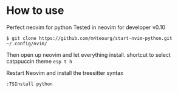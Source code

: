 # How to use

Perfect neovim for python
Tested in neovim for developer v0.10

```
$ git clone https://github.com/m4teoarg/start-nvim-python.git ~/.config/nvim/
```
Then open up neovim and let everything install.
shortcut to select catppuccin theme   `esp t h` 

Restart Neovim and install the treesitter syntax

```
:TSInstall python
```
